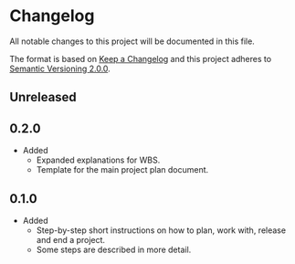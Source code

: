# Changelog
All notable changes to this project will be documented in this file.

The format is based on [Keep a Changelog][1] and this project adheres to 
[Semantic Versioning 2.0.0][2].

## Unreleased
## 0.2.0
* Added
    * Expanded explanations for WBS.
    * Template for the main project plan document.

## 0.1.0

* Added
    * Step-by-step short instructions on how to plan, work with, release and 
    end a project.
    * Some steps are described in more detail.


[1]: https://keepachangelog.com/en/1.0.0/
[2]: https://semver.org/
